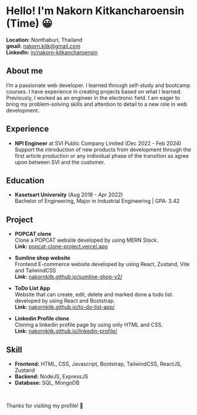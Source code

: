 # Hello! I'm Nakorn Kitkancharoensin (Time) &#128512;

**Location:** Nonthaburi, Thailand <br>
**gmail:** nakorn.kitk@gmail.com <br>
**LinkedIn:** [in/nakorn-kitkancharoensin](www.linkedin.com/in/nakorn-kitkancharoensin)

## About me

I’m a passionate web developer. I learned through self-study and bootcamp courses. I have experience in creating projects based on what I learned. Previously, I worked as an engineer in the electronic field. I am eager to bring my problem-solving skills and attention to detail to a new role in web development.

## Experience

- **NPI Engineer** at SVI Public Company Limited (Dec 2022 - Feb 2024) <br>
  Support the introduction of new products from development through the first article production or any individual phase of the transition as agree upon between SVI and the customer.

## Education

- **Kasetsart University** (Aug 2018 - Apr 2022)<br>
  Bachelor of Engineering, Major in Industrial Engineering | GPA: 3.42


## Project


- **POPCAT clone**<br>
  Clone a POPCAT website developed by using MERN Stack.<br>
  **Link:** [popcat-clone-project.vercel.app](https://popcat-clone-project.vercel.app/)


- **Sumline shop website**<br>
  Frontend E-commerce website developed by using React, Zustand, Vite and TailwindCSS <br>
  **Link:** [nakornkitk.github.io/sumline-shop-v2/](https://nakornkitk.github.io/sumline-shop-v2/)


- **ToDo List App**<br>
  Website that can create, edit, delete and marked done a todo list. developed by using React and Bootstrap. <br>
  **Link:** [nakornkitk.github.io/to-do-list-app/](https://nakornkitk.github.io/to-do-list-app/)


- **Linkedin Profile clone**<br>
  Cloning a linkedin profile page by using only HTML and CSS. <br>
  **Link:** [nakornkitk.github.io/linkedin-profile/](https://nakornkitk.github.io/linkedin-profile/)  

## Skill

- **Frontend:** HTML, CSS, Javascript, Bootstrap, TailwindCSS, ReactJS, Zustand
- **Backend:** NodeJS, ExpressJS
- **Database:** SQL, MongoDB

<br>

Thanks for visiting my profile! 👋
